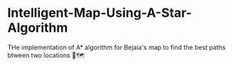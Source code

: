 # Intelligent-Map-Using-A-Star-Algorithm
THe implementation of A* algorithm for Bejaia's map to find the best paths btween two locations 📍🗺️
